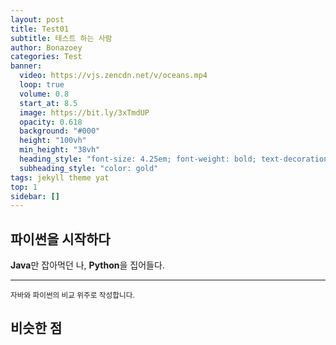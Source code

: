 ```yaml
---
layout: post
title: Test01
subtitle: 테스트 하는 사람
author: Bonazoey
categories: Test
banner:
  video: https://vjs.zencdn.net/v/oceans.mp4
  loop: true
  volume: 0.8
  start_at: 8.5
  image: https://bit.ly/3xTmdUP
  opacity: 0.618
  background: "#000"
  height: "100vh"
  min_height: "38vh"
  heading_style: "font-size: 4.25em; font-weight: bold; text-decoration: underline"
  subheading_style: "color: gold"
tags: jekyll theme yat
top: 1
sidebar: []
---
```



## 파이썬을 시작하다
  <b>Java</b>만 잡아먹던 나, <b>Python</b>을 집어들다.
  <hr>
  <small>자바와 파이썬의 비교 위주로 작성합니다.</small>

## 비슷한 점
  
